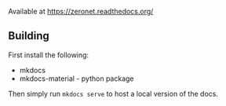 Available at
https://zeronet.readthedocs.org/

## Building

First install the following:

* mkdocs
* mkdocs-material - python package

Then simply run `mkdocs serve` to host a local version of the docs.
